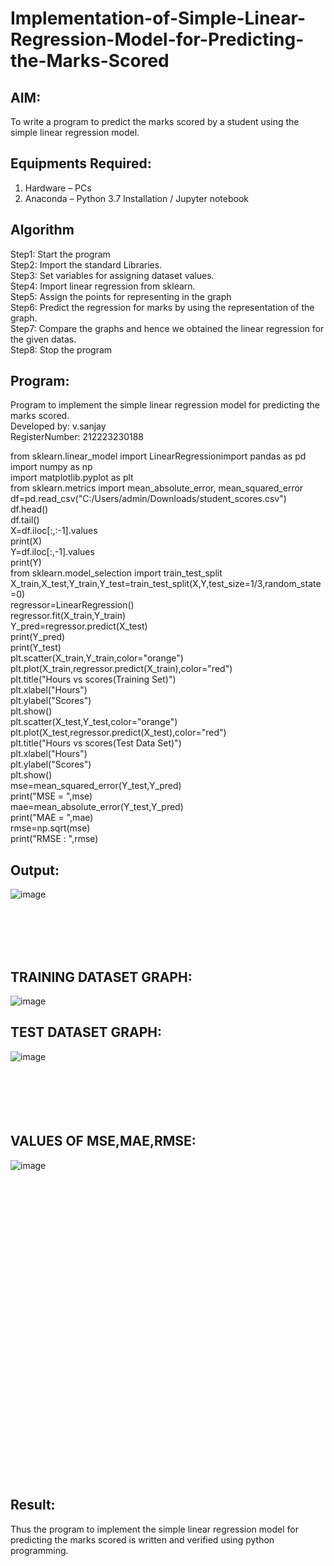 # Implementation-of-Simple-Linear-Regression-Model-for-Predicting-the-Marks-Scored

## AIM:
To write a program to predict the marks scored by a student using the simple linear regression model.

## Equipments Required:
1. Hardware – PCs
2. Anaconda – Python 3.7 Installation / Jupyter notebook

## Algorithm
Step1: Start the program     
Step2: Import the standard Libraries.    
Step3: Set variables for assigning dataset values.    
Step4: Import linear regression from sklearn.     
Step5: Assign the points for representing in the graph    
Step6: Predict the regression for marks by using the representation of the graph.     
Step7: Compare the graphs and hence we obtained the linear regression for the given datas.    
Step8: Stop the program   





## Program:                
Program to implement the simple linear regression model for predicting the marks scored.    
Developed by: v.sanjay    
RegisterNumber: 212223230188                                                                                                                                        
                                                                                                                                                                    
                                                                                                                                                                    
             
from sklearn.linear_model import LinearRegressionimport pandas as pd    
import numpy as np    
import matplotlib.pyplot as plt    
from sklearn.metrics import mean_absolute_error, mean_squared_error    
df=pd.read_csv("C:/Users/admin/Downloads/student_scores.csv")     
df.head()    
df.tail()    
X=df.iloc[:,:-1].values     
print(X)    
Y=df.iloc[:,-1].values    
print(Y)    
from sklearn.model_selection import train_test_split    
X_train,X_test,Y_train,Y_test=train_test_split(X,Y,test_size=1/3,random_state=0)    
regressor=LinearRegression()     
regressor.fit(X_train,Y_train)     
Y_pred=regressor.predict(X_test)     
print(Y_pred)     
print(Y_test)     
plt.scatter(X_train,Y_train,color="orange")    
plt.plot(X_train,regressor.predict(X_train),color="red")    
plt.title("Hours vs scores(Training Set)")    
plt.xlabel("Hours")     
plt.ylabel("Scores")    
plt.show()    
plt.scatter(X_test,Y_test,color="orange")    
plt.plot(X_test,regressor.predict(X_test),color="red")    
plt.title("Hours vs scores(Test Data Set)")    
plt.xlabel("Hours")    
plt.ylabel("Scores")    
plt.show()    
mse=mean_squared_error(Y_test,Y_pred)    
print("MSE = ",mse)    
mae=mean_absolute_error(Y_test,Y_pred)    
print("MAE = ",mae)    
rmse=np.sqrt(mse)    
print("RMSE : ",rmse)                                                                                                                                                                                                                                                                                                        
## Output:
![image](https://github.com/sanjayy2431/Implementation-of-Simple-Linear-Regression-Model-for-Predicting-the-Marks-Scored/assets/149365143/25ebac35-7d9f-4891-b1e6-bd6b25b922f0)

<br>
<br>
<br>
<br>


## TRAINING DATASET GRAPH:
![image](https://github.com/sanjayy2431/Implementation-of-Simple-Linear-Regression-Model-for-Predicting-the-Marks-Scored/assets/149365143/074a43e5-5b39-4f59-8982-2e0cee54cd27)


## TEST DATASET GRAPH: 
 ![image](https://github.com/sanjayy2431/Implementation-of-Simple-Linear-Regression-Model-for-Predicting-the-Marks-Scored/assets/149365143/1043dca9-cb56-4162-b0b6-19d1ee34ef88)
 <br>
 <br>
 <br>
 <br>
 <br>
 <br>
## VALUES OF MSE,MAE,RMSE:
![image](https://github.com/sanjayy2431/Implementation-of-Simple-Linear-Regression-Model-for-Predicting-the-Marks-Scored/assets/149365143/f9e789d0-8dec-4253-80e0-3a2d74d458ee)                 
<br>
<br>
<br>
<br>
<br>
<br>
<br>
<br>
<br>
<br>
<br>
<br>
<br>
<br>
<br>
<br>
<br>
<br>
<br>
<br>
<br>
<br>
<br>
<br>
<br>
<br>
<br>
<br>
<br>
## Result:
 Thus the program to implement the simple linear regression model for predicting the marks scored is written and verified using python programming.
